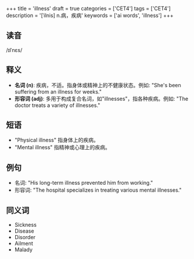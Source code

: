 +++
title = 'illness'
draft = true
categories = ['CET4']
tags = ['CET4']
description = '[ˈilnis] n.病，疾病'
keywords = ['ai words', 'illness']
+++

## 读音
/ɪlˈnɛs/

## 释义
- **名词 (n)**: 疾病，不适。指身体或精神上的不健康状态。例如: "She's been suffering from an illness for weeks."
- **形容词 (adj)**: 多用于构成复合名词，如"illnesses"，指各种疾病。例如: "The doctor treats a variety of illnesses."

## 短语
- "Physical illness" 指身体上的疾病。
- "Mental illness" 指精神或心理上的疾病。

## 例句
- 名词: "His long-term illness prevented him from working."
- 形容词: "The hospital specializes in treating various mental illnesses."

## 同义词
- Sickness
- Disease
- Disorder
- Ailment
- Malady
